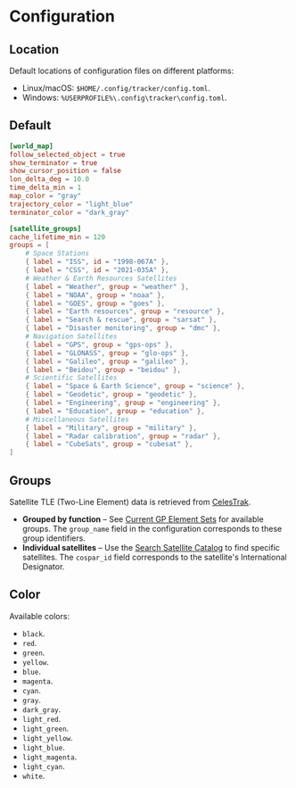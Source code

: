 # Configuration

## Location

Default locations of configuration files on different platforms:

- Linux/macOS: `$HOME/.config/tracker/config.toml`.
- Windows: `%USERPROFILE%\.config\tracker\config.toml`.

## Default

```toml
[world_map]
follow_selected_object = true
show_terminator = true
show_cursor_position = false
lon_delta_deg = 10.0
time_delta_min = 1
map_color = "gray"
trajectory_color = "light_blue"
terminator_color = "dark_gray"

[satellite_groups]
cache_lifetime_min = 120
groups = [
    # Space Stations
    { label = "ISS", id = "1998-067A" },
    { label = "CSS", id = "2021-035A" },
    # Weather & Earth Resources Satellites
    { label = "Weather", group = "weather" },
    { label = "NOAA", group = "noaa" },
    { label = "GOES", group = "goes" },
    { label = "Earth resources", group = "resource" },
    { label = "Search & rescue", group = "sarsat" },
    { label = "Disaster monitoring", group = "dmc" },
    # Navigation Satellites
    { label = "GPS", group = "gps-ops" },
    { label = "GLONASS", group = "glo-ops" },
    { label = "Galileo", group = "galileo" },
    { label = "Beidou", group = "beidou" },
    # Scientific Satellites
    { label = "Space & Earth Science", group = "science" },
    { label = "Geodetic", group = "geodetic" },
    { label = "Engineering", group = "engineering" },
    { label = "Education", group = "education" },
    # Miscellaneous Satellites
    { label = "Military", group = "military" },
    { label = "Radar calibration", group = "radar" },
    { label = "CubeSats", group = "cubesat" },
]
```

## Groups

Satellite TLE (Two-Line Element) data is retrieved from [CelesTrak](https://celestrak.org).

- **Grouped by function** – See [Current GP Element Sets](https://celestrak.org/NORAD/elements/) for available groups. The `group_name` field in the configuration corresponds to these group identifiers.
- **Individual satellites** – Use the [Search Satellite Catalog](https://celestrak.org/satcat/search.php) to find specific satellites. The `cospar_id` field corresponds to the satellite's International Designator.

## Color

Available colors:

- `black`.
- `red`.
- `green`.
- `yellow`.
- `blue`.
- `magenta`.
- `cyan`.
- `gray`.
- `dark_gray`.
- `light_red`.
- `light_green`.
- `light_yellow`.
- `light_blue`.
- `light_magenta`.
- `light_cyan`.
- `white`.
